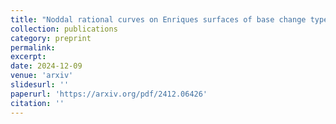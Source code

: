 ```yaml
---
title: "Noddal rational curves on Enriques surfaces of base change type"
collection: publications
category: preprint
permalink:
excerpt: 
date: 2024-12-09
venue: 'arxiv'
slidesurl: ''
paperurl: 'https://arxiv.org/pdf/2412.06426'
citation: ''
---
```

